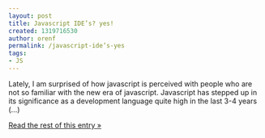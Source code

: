 ```yaml
---
layout: post
title: Javascript IDE’s? yes!
created: 1319716530
author: orenf
permalink: /javascript-ide’s-yes
tags:
- JS
---
```

Lately, I am surprised of how javascript is perceived with people who are not so familiar with the new era of javascript. Javascript has stepped up in its significance as a development language quite high in the last 3-4 years (…)</p><p><a href="http://orizens.com/wp/topics/javascript-ides-yes/">Read the rest of this entry »</a></p>
